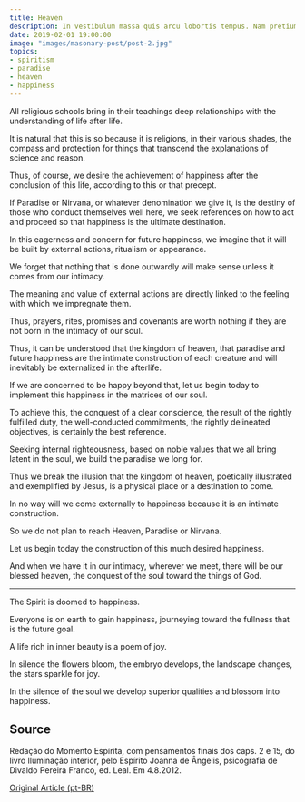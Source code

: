 ```yaml
---
title: Heaven
description: In vestibulum massa quis arcu lobortis tempus. Nam pretium arcu in odio vulputate luctus.
date: 2019-02-01 19:00:00
image: "images/masonary-post/post-2.jpg"
topics: 
- spiritism
- paradise
- heaven
- happiness
---
```


All religious schools bring in their teachings deep relationships with the understanding of life after life.

It is natural that this is so because it is religions, in their various shades, the compass and protection for things that transcend the explanations of science and reason.

Thus, of course, we desire the achievement of happiness after the conclusion of this life, according to this or that precept.

If Paradise or Nirvana, or whatever denomination we give it, is the destiny of those who conduct themselves well here, we seek references on how to act and proceed so that happiness is the ultimate destination.

In this eagerness and concern for future happiness, we imagine that it will be built by external actions, ritualism or appearance.

We forget that nothing that is done outwardly will make sense unless it comes from our intimacy.

The meaning and value of external actions are directly linked to the feeling with which we impregnate them.

Thus, prayers, rites, promises and covenants are worth nothing if they are not born in the intimacy of our soul.

Thus, it can be understood that the kingdom of heaven, that paradise and future happiness are the intimate construction of each creature and will inevitably be externalized in the afterlife.

If we are concerned to be happy beyond that, let us begin today to implement this happiness in the matrices of our soul.

To achieve this, the conquest of a clear conscience, the result of the rightly fulfilled duty, the well-conducted commitments, the rightly delineated objectives, is certainly the best reference.

Seeking internal righteousness, based on noble values ​​that we all bring latent in the soul, we build the paradise we long for.

Thus we break the illusion that the kingdom of heaven, poetically illustrated and exemplified by Jesus, is a physical place or a destination to come.

In no way will we come externally to happiness because it is an intimate construction.

So we do not plan to reach Heaven, Paradise or Nirvana.

Let us begin today the construction of this much desired happiness.

And when we have it in our intimacy, wherever we meet, there will be our blessed heaven, the conquest of the soul toward the things of God.

* * *

The Spirit is doomed to happiness.

Everyone is on earth to gain happiness, journeying toward the fullness that is the future goal.

A life rich in inner beauty is a poem of joy.

In silence the flowers bloom, the embryo develops, the landscape changes, the stars sparkle for joy.

In the silence of the soul we develop superior qualities and blossom into happiness.

## Source
Redação do Momento Espírita, com pensamentos finais
dos caps. 2 e 15, do livro Iluminação interior, pelo Espírito
Joanna de Ângelis, psicografia de Divaldo Pereira Franco, ed. Leal.
Em 4.8.2012.

[Original Article (pt-BR)](http://www.momento.com.br/pt/ler_texto.php?id=3527)

